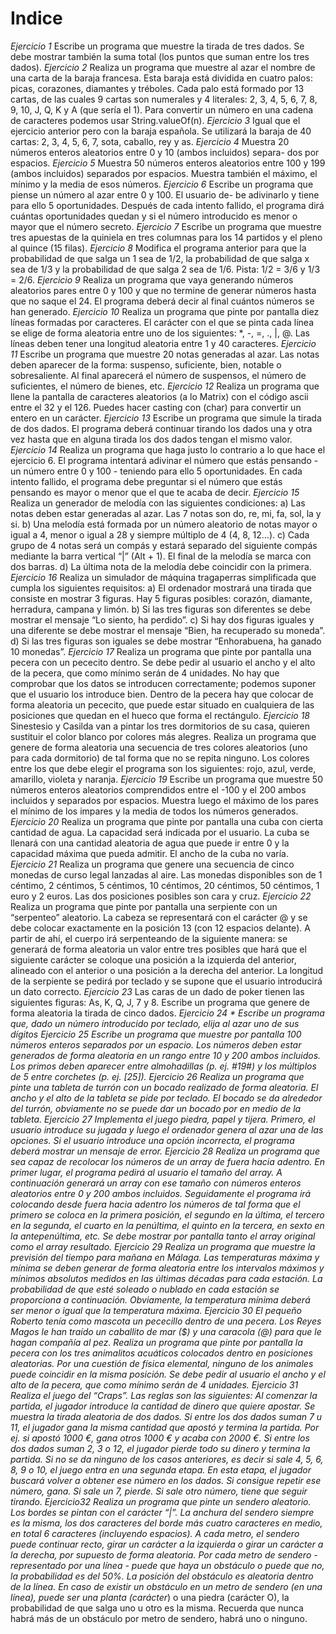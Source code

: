
# Indice

*Ejercicio 1*
Escribe un programa que muestre la tirada de tres dados. Se debe mostrar
también la suma total (los puntos que suman entre los tres dados).
*Ejercicio 2*
Realiza un programa que muestre al azar el nombre de una carta de la baraja
francesa. Esta baraja está dividida en cuatro palos: picas, corazones, diamantes
y tréboles. Cada palo está formado por 13 cartas, de las cuales 9 cartas son
numerales y 4 literales: 2, 3, 4, 5, 6, 7, 8, 9, 10, J, Q, K y A (que sería el
1). Para convertir un número en una cadena de caracteres podemos usar
String.valueOf(n).
*Ejercicio 3*
Igual que el ejercicio anterior pero con la baraja española. Se utilizará la baraja
de 40 cartas: 2, 3, 4, 5, 6, 7, sota, caballo, rey y as.
*Ejercicio 4*
Muestra 20 números enteros aleatorios entre 0 y 10 (ambos incluidos) separa-
dos por espacios.
*Ejercicio 5*
Muestra 50 números enteros aleatorios entre 100 y 199 (ambos incluidos)
separados por espacios. Muestra también el máximo, el mínimo y la media
de esos números.
*Ejercicio 6*
Escribe un programa que piense un número al azar entre 0 y 100. El usuario de-
be adivinarlo y tiene para ello 5 oportunidades. Después de cada intento fallido,
el programa dirá cuántas oportunidades quedan y si el número introducido es
menor o mayor que el número secreto.
*Ejercicio 7*
Escribe un programa que muestre tres apuestas de la quiniela en tres columnas
para los 14 partidos y el pleno al quince (15 filas).
*Ejercicio 8*
Modifica el programa anterior para que la probabilidad de que salga un 1 sea
de 1/2, la probabilidad de que salga x sea de 1/3 y la probabilidad de que salga
2 sea de 1/6. Pista: 1/2 = 3/6 y 1/3 = 2/6.
*Ejercicio 9*
Realiza un programa que vaya generando números aleatorios pares entre 0
y 100 y que no termine de generar números hasta que no saque el 24. El
programa deberá decir al final cuántos números se han generado.
*Ejercicio 10*
Realiza un programa que pinte por pantalla diez líneas formadas por caracteres.
El carácter con el que se pinta cada línea se elige de forma aleatoria entre uno
de los siguientes: *, -, =, ., |, @. Las líneas deben tener una longitud aleatoria
entre 1 y 40 caracteres.
*Ejercicio 11*
Escribe un programa que muestre 20 notas generadas al azar. Las notas deben
aparecer de la forma: suspenso, suficiente, bien, notable o sobresaliente. Al
final aparecerá el número de suspensos, el número de suficientes, el número
de bienes, etc.
*Ejercicio 12*
Realiza un programa que llene la pantalla de caracteres aleatorios (a lo Matrix)
con el código ascii entre el 32 y el 126. Puedes hacer casting con (char) para
convertir un entero en un carácter.
*Ejercicio 13*
Escribe un programa que simule la tirada de dos dados. El programa deberá
continuar tirando los dados una y otra vez hasta que en alguna tirada los dos
dados tengan el mismo valor.
*Ejercicio 14*
Realiza un programa que haga justo lo contrario a lo que hace el ejercicio 6. El
programa intentará adivinar el número que estás pensando - un número entre 0
y 100 - teniendo para ello 5 oportunidades. En cada intento fallido, el programa
debe preguntar si el número que estás pensando es mayor o menor que el que
te acaba de decir.
*Ejercicio 15*
Realiza un generador de melodía con las siguientes condiciones:
a) Las notas deben estar generadas al azar. Las 7 notas son do, re, mi, fa, sol,
la y si.
b) Una melodía está formada por un número aleatorio de notas mayor o igual
a 4, menor o igual a 28 y siempre múltiplo de 4 (4, 8, 12...).
c) Cada grupo de 4 notas será un compás y estará separado del siguiente
compás mediante la barra vertical “|” (Alt + 1). El final de la melodía se marca
con dos barras.
d) La última nota de la melodía debe coincidir con la primera.
*Ejercicio 16*
Realiza un simulador de máquina tragaperras simplificada que cumpla los
siguientes requisitos:
a) El ordenador mostrará una tirada que consiste en mostrar 3 figuras. Hay 5
figuras posibles: corazón, diamante, herradura, campana y limón.
b) Si las tres figuras son diferentes se debe mostrar el mensaje “Lo siento, ha
perdido”.
c) Si hay dos figuras iguales y una diferente se debe mostrar el mensaje “Bien,
ha recuperado su moneda”.
d) Si las tres figuras son iguales se debe mostrar “Enhorabuena, ha ganado
10 monedas”.
*Ejercicio 17*
Realiza un programa que pinte por pantalla una pecera con un pececito dentro.
Se debe pedir al usuario el ancho y el alto de la pecera, que como mínimo
serán de 4 unidades. No hay que comprobar que los datos se introducen
correctamente; podemos suponer que el usuario los introduce bien. Dentro de
la pecera hay que colocar de forma aleatoria un pececito, que puede estar
situado en cualquiera de las posiciones que quedan en el hueco que forma el
rectángulo.
*Ejercicio 18*
Sinestesio y Casilda van a pintar los tres dormitorios de su casa, quieren
sustituir el color blanco por colores más alegres. Realiza un programa que
genere de forma aleatoria una secuencia de tres colores aleatorios (uno para
cada dormitorio) de tal forma que no se repita ninguno. Los colores entre los que
debe elegir el programa son los siguientes: rojo, azul, verde, amarillo, violeta y
naranja.
*Ejercicio 19*
Escribe un programa que muestre 50 números enteros aleatorios comprendidos
entre el -100 y el 200 ambos incluidos y separados por espacios. Muestra luego
el máximo de los pares el mínimo de los impares y la media de todos los
números generados.
*Ejercicio 20*
Realiza un programa que pinte por pantalla una cuba con cierta cantidad de
agua. La capacidad será indicada por el usuario. La cuba se llenará con una
cantidad aleatoria de agua que puede ir entre 0 y la capacidad máxima que
pueda admitir. El ancho de la cuba no varía.
 *Ejercicio 21*
Realiza un programa que genere una secuencia de cinco monedas de curso
legal lanzadas al aire. Las monedas disponibles son de 1 céntimo, 2 céntimos,
5 céntimos, 10 céntimos, 20 céntimos, 50 céntimos, 1 euro y 2 euros. Las dos
posiciones posibles son cara y cruz.
 *Ejercicio 22*
Realiza un programa que pinte por pantalla una serpiente con un “serpenteo”
aleatorio. La cabeza se representará con el carácter @ y se debe colocar
exactamente en la posición 13 (con 12 espacios delante). A partir de ahí,
el cuerpo irá serpenteando de la siguiente manera: se generará de forma
aleatoria un valor entre tres posibles que hará que el siguiente carácter se
coloque una posición a la izquierda del anterior, alineado con el anterior o una
posición a la derecha del anterior. La longitud de la serpiente se pedirá por
teclado y se supone que el usuario introducirá un dato correcto.
 *Ejercicio 23*
Las caras de un dado de poker tienen las siguientes figuras: As, K, Q, J, 7 y 8.
Escribe un programa que genere de forma aleatoria la tirada de cinco dados.
*Ejercicio 24 *
Escribe un programa que, dado un número introducido por teclado,
elija al azar uno de sus dígitos
*Ejercicio 25*
Escribe un programa que muestre por pantalla 100 números enteros separados
por un espacio. Los números deben estar generados de forma aleatoria en
un rango entre 10 y 200 ambos incluidos. Los primos deben aparecer entre
almohadillas (p. ej. #19#) y los múltiplos de 5 entre corchetes (p. ej. [25]).
*Ejercicio 26*
Realiza un programa que pinte una tableta de turrón con un bocado realizado de
forma aleatoria. El ancho y el alto de la tableta se pide por teclado. El bocado se
da alrededor del turrón, obviamente no se puede dar un bocado por en medio
de la tableta.
*Ejercicio 27*
Implementa el juego piedra, papel y tijera. Primero, el usuario introduce su
jugada y luego el ordenador genera al azar una de las opciones. Si el usuario
introduce una opción incorrecta, el programa deberá mostrar un mensaje de
error.
*Ejercicio 28*
Realiza un programa que sea capaz de recolocar los números de un array de
fuera hacia adentro. En primer lugar, el programa pedirá al usuario el tamaño
del array. A continuación generará un array con ese tamaño con números
enteros aleatorios entre 0 y 200 ambos incluidos. Seguidamente el programa
irá colocando desde fuera hacia adentro los números de tal forma que el
primero se coloca en la primera posición, el segundo en la última, el tercero
en la segunda, el cuarto en la penúltima, el quinto en la tercera, en sexto en la
antepenúltima, etc. Se debe mostrar por pantalla tanto el array original como
el array resultado.
*Ejercicio 29*
Realiza un programa que muestre la previsión del tiempo para mañana en
Málaga. Las temperaturas máxima y mínima se deben generar de forma
aleatoria entre los intervalos máximos y mínimos absolutos medidos en las
últimas décadas para cada estación. La probabilidad de que esté soleado
o nublado en cada estación se proporciona a continuación. Obviamente, la
temperatura mínima deberá ser menor o igual que la temperatura máxima.
*Ejercicio 30*
El pequeño Roberto tenía como mascota un pececillo dentro de una pecera. Los
Reyes Magos le han traído un caballito de mar ($) y una caracola (@) para que
le hagan compañía al pez. Realiza un programa que pinte por pantalla la pecera
con los tres animalitos acuáticos colocados dentro en posiciones aleatorias. Por
una cuestión de física elemental, ninguno de los animales puede coincidir
en la misma posición. Se debe pedir al usuario el ancho y el alto de la pecera,
que como mínimo serán de 4 unidades.
*Ejercicio 31*
Realiza el juego del “Craps”. Las reglas son las siguientes: Al comenzar la
partida, el jugador introduce la cantidad de dinero que quiere apostar. Se
muestra la tirada aleatoria de dos dados. Si entre los dos dados suman 7 u
11, el jugador gana la misma cantidad que apostó y termina la partida. Por ej.
si apostó 1000 €, gana otros 1000 € y acaba con 2000 €. Si entre los dos dados
suman 2, 3 o 12, el jugador pierde todo su dinero y termina la partida. Si no se
da ninguno de los casos anteriores, es decir si sale 4, 5, 6, 8, 9 o 10, el juego
entra en una segunda etapa. En esta etapa, el jugador buscará volver a obtener
ese número en los dados. Si consigue repetir ese número, gana. Si sale un 7,
pierde. Si sale otro número, tiene que seguir tirando.
*Ejercicio32*
Realiza un programa que pinte un sendero aleatorio. Los bordes se pintan con
el carácter “|”. La anchura del sendero siempre es la misma, los dos caracteres
del borde más cuatro caracteres en medio, en total 6 caracteres (incluyendo
espacios). A cada metro, el sendero puede continuar recto, girar un carácter a
la izquierda o girar un carácter a la derecha, por supuesto de forma aleatoria.
Por cada metro de sendero - representado por una línea - puede que haya un
obstáculo o puede que no, la probabilidad es del 50%. La posición del obstáculo
es aleatoria dentro de la línea. En caso de existir un obstáculo en un metro de
sendero (en una línea), puede ser una planta (carácter*) o una piedra (carácter
O), la probabilidad de que salga uno u otro es la misma. Recuerda que nunca
habrá más de un obstáculo por metro de sendero, habrá uno o ninguno.
